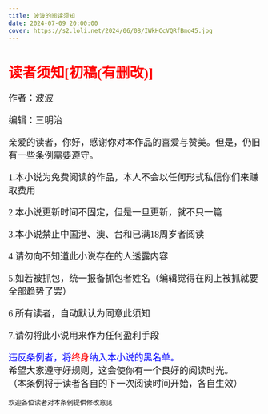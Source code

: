 ```yaml
---
title: 波波的阅读须知
date: 2024-07-09 20:00:00
cover: https://s2.loli.net/2024/06/08/IWkHCcVQRfBmo45.jpg
---
```

<font face="kaiti">
 <h1 style="color: red;">读者须知[初稿(有删改)]</h1>
 <font size=4>
   作者：波波
  
   编辑：三明治
  
   亲爱的读者，你好，感谢你对本作品的喜爱与赞美。但是，仍旧有一些条例需要遵守。
  
   1.本小说为免费阅读的作品，本人不会以任何形式私信你们来赚取费用
  
   2.本小说更新时间不固定，但是一旦更新，就不只一篇
  
   3.本小说禁止中国港、澳、台和已满18周岁者阅读

   4.请勿向不知道此小说存在的人透露内容

   5.如若被抓包，统一报备抓包者姓名（编辑觉得在网上被抓就要全部趋势了罢）
  
   6.所有读者，自动默认为同意此须知
  
   7.请勿将此小说用来作为任何盈利手段

   <font color=blue>违反条例者，将</font><font color=red>终身</font><font color=blue>纳入本小说的黑名单。</font>  
   希望大家遵守好规则，这会使你有一个良好的阅读时光。  
   （本条例将于读者各自的下一次阅读时间开始，各自生效）  
  </font>  
  <font size=2>欢迎各位读者对本条例提供修改意见</font>
</font>